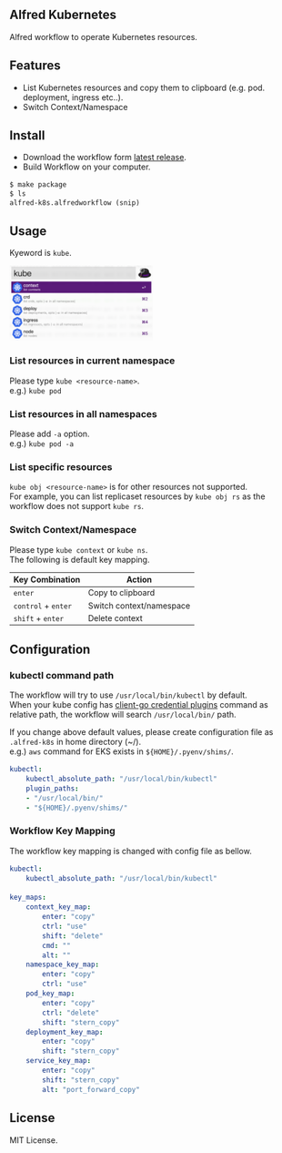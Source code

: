 ## Alfred Kubernetes
Alfred workflow to operate Kubernetes resources.


## Features
- List Kubernetes resources and copy them to clipboard (e.g. pod. deployment, ingress etc..).
- Switch Context/Namespace

## Install
- Download the workflow form [latest release](https://github.com/konoui/alfred-k8s/releases).
- Build Workflow on your computer.
```
$ make package
$ ls
alfred-k8s.alfredworkflow (snip)
```

## Usage
Kyeword is `kube`.

<img src="./usage.png" width="50%">

### List resources in current namespace
Please type `kube <resource-name>`.  
e.g.) `kube pod`

### List resources in all namespaces
Please add `-a` option.  
e.g.) `kube pod -a`

### List specific resources
`kube obj <resource-name>` is for other resources not supported.  
For example, you can list replicaset resources by `kube obj rs` as the workflow does not support `kube rs`.


### Switch Context/Namespace
Please type `kube context` or `kube ns`.  
The following is default key mapping.

|  Key Combination  |  Action  |
| ---- | ---- |
| `enter` | Copy to clipboard |
|  `control` + `enter`  |  Switch context/namespace  |
|  `shift` + `enter`  |  Delete context  |


## Configuration
### kubectl command path
The workflow will try to use `/usr/local/bin/kubectl` by default.  
When your kube config has [client-go credential plugins](https://kubernetes.io/docs/reference/access-authn-authz/authentication/#client-go-credential-plugins) command as relative path, the workflow will search `/usr/local/bin/` path.

If you change above default values, please create configuration file as `.alfred-k8s` in home directory (~/).  
e.g.) `aws` command for EKS exists in `${HOME}/.pyenv/shims/`.

```yaml
kubectl:
    kubectl_absolute_path: "/usr/local/bin/kubectl"
    plugin_paths:
    - "/usr/local/bin/"
    - "${HOME}/.pyenv/shims/"
```

### Workflow Key Mapping
The workflow key mapping is changed with config file as bellow.

```yaml
kubectl:
    kubectl_absolute_path: "/usr/local/bin/kubectl"

key_maps:
    context_key_map:
        enter: "copy"
        ctrl: "use"
        shift: "delete"
        cmd: ""
        alt: ""
    namespace_key_map:
        enter: "copy"
        ctrl: "use"
    pod_key_map:
        enter: "copy"
        ctrl: "delete"
        shift: "stern_copy"
    deployment_key_map:
        enter: "copy"
        shift: "stern_copy"
    service_key_map:
        enter: "copy"
        shift: "stern_copy"
        alt: "port_forward_copy"
```


## License
MIT License.
